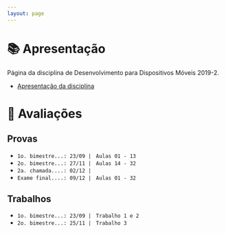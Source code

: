 ```yaml
---
layout: page
---
```


# 📚 Apresentação

Página da disciplina de Desenvolvimento para Dispositivos Móveis 2019-2.

- [Apresentação da disciplina](https://github.com/chaua/programacao-mobile/blob/master/Aulas/Aula00%20-%20Apresenta%C3%A7%C3%A3o%20da%20disciplina.pdf)

# 📕 Avaliações 

## Provas

- `1o. bimestre...: 23/09 | `  `Aulas 01 - 13`
- `2o. bimestre...: 27/11 | `  `Aulas 14 - 32` 
- `2a. chamada....: 02/12 | `              
- `Exame final....: 09/12 | `  `Aulas 01 - 32` 

## Trabalhos

- `1o. bimestre...: 23/09 | `  `Trabalho 1 e 2`
- `2o. bimestre...: 25/11 | `  `Trabalho 3`
